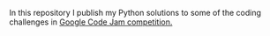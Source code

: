 In this repository I publish my Python solutions to some of the coding challenges in [Google Code Jam competition.](https://codingcompetitions.withgoogle.com/codejam)
